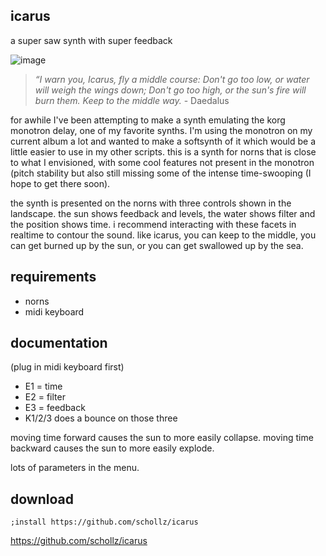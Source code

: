 ## icarus

a super saw synth with super feedback

![image](https://user-images.githubusercontent.com/6550035/112495248-f7380880-8d40-11eb-84c4-09f8224ed591.png)


> *“I warn you, Icarus, fly a middle course: Don't go too low, or water will weigh the wings down; Don't go too high, or the sun's fire will burn them. Keep to the middle way.* -  Daedalus


for awhile I've been attempting to make a synth emulating the korg monotron delay, one of my favorite synths. I'm using the monotron on my current album a lot and wanted to make a softsynth of it which would be a little easier to use in my other scripts. this is a synth for norns that is close to what I envisioned, with some cool features not present in the monotron (pitch stability but also still missing some of the intense time-swooping (I hope to get there soon). 

the synth is presented on the norns with three controls shown in the landscape. the sun shows feedback and levels, the water shows filter and the position shows time. i recommend interacting with these facets in realtime to contour the sound. like icarus, you can keep to the middle, you can get burned up by the sun, or you can get swallowed up by the sea.

## requirements

- norns
- midi keyboard

## documentation

(plug in midi keyboard first)

- E1 = time
- E2 = filter
- E3 = feedback
- K1/2/3 does a bounce on those three

moving time forward causes the sun to more easily collapse. moving time backward causes the sun to more easily explode. 

lots of parameters in the menu.

## download

`;install https://github.com/schollz/icarus`

https://github.com/schollz/icarus
